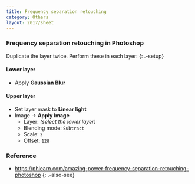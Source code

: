 ```yaml
---
title: Frequency separation retouching
category: Others
layout: 2017/sheet
---
```


### Frequency separation retouching in Photoshop

Duplicate the layer twice. Perform these in each layer:
{: .-setup}

#### Lower layer

-   Apply **Gaussian Blur**

#### Upper layer

-   Set layer mask to **Linear light**
-   Image → **Apply Image**
    -   Layer: _(select the lower layer)_
    -   Blending mode: `Subtract`
    -   Scale: `2`
    -   Offset: `128`

### Reference

-   <https://phlearn.com/amazing-power-frequency-separation-retouching-photoshop>
    {: .-also-see}
